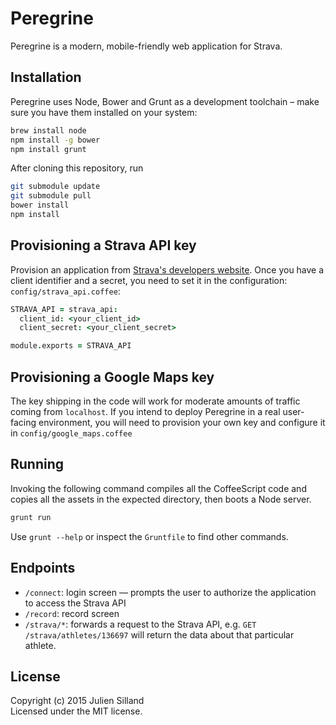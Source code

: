 # Peregrine

Peregrine is a modern, mobile-friendly web application for Strava.

## Installation

Peregrine uses Node, Bower and Grunt as a development toolchain – make sure you have them installed on your system:

```sh
brew install node
npm install -g bower
npm install grunt
```

After cloning this repository, run

```sh
git submodule update
git submodule pull
bower install
npm install
```

## Provisioning a Strava API key

Provision an application from [Strava's developers website](https://www.strava.com/developers). Once you have a client identifier and a secret, you need to set it in the configuration: `config/strava_api.coffee`:

```coffee
STRAVA_API = strava_api:
  client_id: <your_client_id>
  client_secret: <your_client_secret>

module.exports = STRAVA_API
```

## Provisioning a Google Maps key

The key shipping in the code will work for moderate amounts of traffic coming from `localhost`. If you intend to deploy Peregrine in a real user-facing environment, you will need to provision your own key and configure it in `config/google_maps.coffee`

## Running

Invoking the following command compiles all the CoffeeScript code and copies all the assets in the expected directory, then boots a Node server.

```sh
grunt run
```

Use `grunt --help` or inspect the `Gruntfile` to find other commands.

## Endpoints

- `/connect`: login screen — prompts the user to authorize the application to access the Strava API
- `/record`: record screen
- `/strava/*`: forwards a request to the Strava API, e.g. `GET /strava/athletes/136697` will return the data about that particular athlete.

## License
Copyright (c) 2015 Julien Silland  
Licensed under the MIT license.
